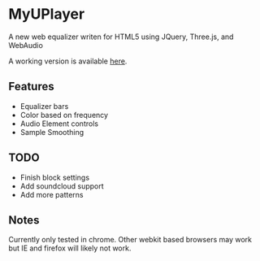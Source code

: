 MyUPlayer
====
A new web equalizer writen for HTML5 using JQuery, Three.js, and WebAudio

A working version is available [here](https://music.myuplay.com).

Features
----
* Equalizer bars
* Color based on frequency
* Audio Element controls
* Sample Smoothing


TODO
----
* Finish block settings
* Add soundcloud support
* Add more patterns


Notes
----
Currently only tested in chrome. Other webkit based browsers may work but IE and firefox will likely not work.

